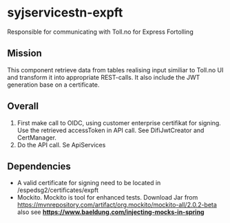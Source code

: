 # syjservicestn-expft
Responsible for communicating with Toll.no for Express Fortolling 

## Mission
This component retrieve data from tables realising input similiar to Toll.no UI and transform it into appropriate REST-calls.
It also include the JWT generation base on a certificate.


## Overall
1. First make call to OIDC, using customer enterprise certifikat for signing. Use the retrieved accessToken in API call. See DifiJwtCreator and CertManager.
2. Do the API call. Se ApiServices


## Dependencies
- A valid certificate for signing need to be located in /espedsg2/certificates/expft
- Mockito. Mockito is tool for enhanced tests. Download Jar from https://mvnrepository.com/artifact/org.mockito/mockito-all/2.0.2-beta
	also see __https://www.baeldung.com/injecting-mocks-in-spring__

